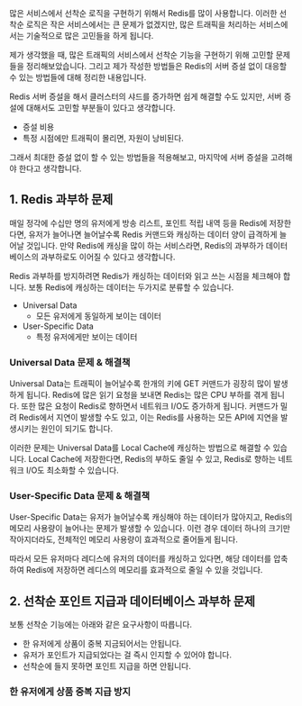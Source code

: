 많은 서비스에서 선착순 로직을 구현하기 위해서 Redis를 많이 사용합니다. 
이러한 선착순 로직은 작은 서비스에서는 큰 문제가 없겠지만, 많은 트래픽을 처리하는 서비스에서는 기술적으로 많은 고민들을 하게 됩니다.

제가 생각했을 때, 많은 트래픽의 서비스에서 선착순 기능을 구현하기 위해 고민할 문제들을 정리해보았습니다.
그리고 제가 작성한 방법들은 Redis의 서버 증설 없이 대응할 수 있는 방법들에 대해 정리한 내용입니다. 

Redis 서버 증설을 해서 클러스터의 샤드를 증가하면 쉽게 해결할 수도 있지만, 서버 증설에 대해서도 고민할 부분들이 있다고 생각합니다. 
- 증설 비용
- 특정 시점에만 트래픽이 몰리면, 자원이 낭비된다. 

그래서 최대한 증설 없이 할 수 있는 방법들을 적용해보고, 마지막에 서버 증설을 고려해야 한다고 생각합니다. 

## 1. Redis 과부하 문제 
매일 정각에 수십만 명의 유저에게 방송 리스트, 포인트 적립 내역 등을 Redis에 저장한다면, 유저가 늘어나면 늘어날수록 Redis 커맨드와 캐싱하는 데이터 양이 급격하게 늘어날 것입니다.
만약 Redis에 캐싱을 많이 하는 서비스라면, Redis의 과부하가 데이터베이스의 과부하로도 이어질 수 있다고 생각합니다.

Redis 과부하를 방지하려면 Redis가 캐싱하는 데이터와 읽고 쓰는 시점을 체크해야 합니다. 보통 Redis에 캐싱하는 데이터는 두가지로 분류할 수 있습니다. 
- Universal Data
  - 모든 유저에게 동일하게 보이는 데이터 
- User-Specific Data
  - 특정 유저에게만 보이는 데이터 
    

### Universal Data 문제 & 해결책
Universal Data는 트래픽이 늘어날수록 한개의 키에 GET 커맨드가 굉장히 많이 발생하게 됩니다. Redis에 많은 읽기 요청을 보내면 Redis는 많은 CPU 부하를 겪게 됩니다. 또한 많은 요청이 Redis로 향하면서 네트워크 I/O도 증가하게 됩니다. 
커맨드가 밀려 Redis에서 지연이 발생할 수도 있고, 이는 Redis를 사용하는 모든 API에 지연을 발생시키는 원인이 되기도 합니다. 

이러한 문제는 Universal Data를 Local Cache에 캐싱하는 방법으로 해결할 수 있습니다. 
Local Cache에 저장한다면, Redis의 부하도 줄일 수 있고, Redis로 향하는 네트워크 I/O도 최소화할 수 있습니다. 


### User-Specific Data 문제 & 해결책 
User-Specific Data는 유저가 늘어날수록 캐싱해야 하는 데이터가 많아지고, Redis의 메모리 사용량이 늘어나는 문제가 발생할 수 있습니다. 
이런 경우 데이터 하나의 크기만 작아지더라도, 전체적인 메모리 사용량이 효과적으로 줄어들게 됩니다.

따라서 모든 유저마다 레디스에 유저의 데이터를 캐싱하고 있다면, 해당 데이터를 압축하여 Redis에 저장하면 레디스의 메모리를 효과적으로 줄일 수 있을 것입니다. 

## 2. 선착순 포인트 지급과 데이터베이스 과부하 문제

보통 선착순 기능에는 아래와 같은 요구사항이 따릅니다.
- 한 유저에게 상품이 중복 지금되어서는 안됩니다. 
- 유저가 포인트가 지급되었다는 걸 즉시 인지할 수 있어야 합니다.
- 선착순에 들지 못하면 포인트 지급을 하면 안됩니다. 


### 한 유저에게 상품 중복 지급 방지


